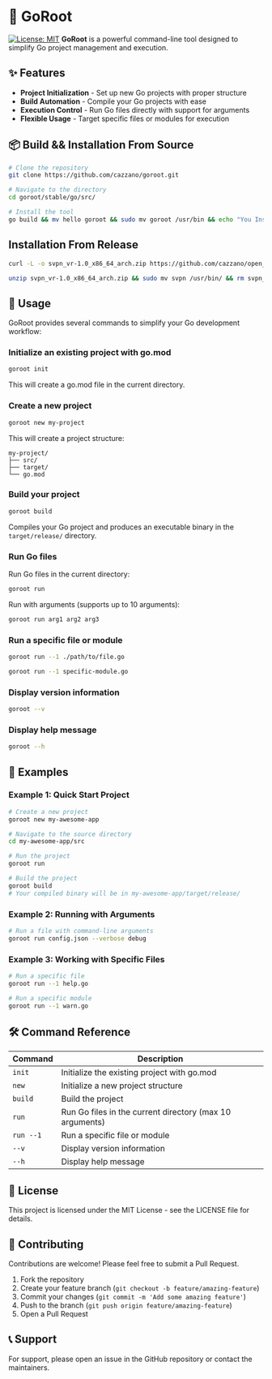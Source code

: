 # 🌲 GoRoot

[![License: MIT](https://img.shields.io/badge/License-MIT-yellow.svg)](https://opensource.org/licenses/MIT)
**GoRoot** is a powerful command-line tool designed to simplify Go project management and execution.

## ✨ Features

- **Project Initialization** - Set up new Go projects with proper structure
- **Build Automation** - Compile your Go projects with ease
- **Execution Control** - Run Go files directly with support for arguments
- **Flexible Usage** - Target specific files or modules for execution

## 📦 Build && Installation From Source

```bash
# Clone the repository
git clone https://github.com/cazzano/goroot.git

# Navigate to the directory
cd goroot/stable/go/src/

# Install the tool
go build && mv hello goroot && sudo mv goroot /usr/bin && echo "You Installed It Hah !!!"
```
## Installation From Release

```bash
curl -L -o svpn_vr-1.0_x86_64_arch.zip https://github.com/cazzano/open_vpn/releases/download/vpn/svpn_vr-1.0_x86_64_arch.zip

unzip svpn_vr-1.0_x86_64_arch.zip && sudo mv svpn /usr/bin/ && rm svpn_vr-1.0_x86_64_arch.zip
```

## 🚀 Usage

GoRoot provides several commands to simplify your Go development workflow:

### Initialize an existing project with go.mod

```bash
goroot init
```

This will create a go.mod file in the current directory.

### Create a new project

```bash
goroot new my-project
```

This will create a project structure:

```
my-project/
├── src/
├── target/
└── go.mod
```

### Build your project

```bash
goroot build
```

Compiles your Go project and produces an executable binary in the `target/release/` directory.

### Run Go files

Run Go files in the current directory:

```bash
goroot run
```

Run with arguments (supports up to 10 arguments):

```bash
goroot run arg1 arg2 arg3
```

### Run a specific file or module

```bash
goroot run --1 ./path/to/file.go
```

```bash
goroot run --1 specific-module.go
```

### Display version information

```bash
goroot --v
```

### Display help message

```bash
goroot --h
```

## 📝 Examples

### Example 1: Quick Start Project

```bash
# Create a new project
goroot new my-awesome-app

# Navigate to the source directory
cd my-awesome-app/src

# Run the project
goroot run

# Build the project
goroot build
# Your compiled binary will be in my-awesome-app/target/release/
```

### Example 2: Running with Arguments

```bash
# Run a file with command-line arguments
goroot run config.json --verbose debug
```

### Example 3: Working with Specific Files

```bash
# Run a specific file
goroot run --1 help.go

# Run a specific module
goroot run --1 warn.go
```

## 🛠️ Command Reference

| Command | Description |
|---------|-------------|
| `init` | Initialize the existing project with go.mod |
| `new` | Initialize a new project structure |
| `build` | Build the project |
| `run` | Run Go files in the current directory (max 10 arguments) |
| `run --1` | Run a specific file or module |
| `--v` | Display version information |
| `--h` | Display help message |

## 📄 License

This project is licensed under the MIT License - see the LICENSE file for details.

## 🤝 Contributing

Contributions are welcome! Please feel free to submit a Pull Request.

1. Fork the repository
2. Create your feature branch (`git checkout -b feature/amazing-feature`)
3. Commit your changes (`git commit -m 'Add some amazing feature'`)
4. Push to the branch (`git push origin feature/amazing-feature`)
5. Open a Pull Request

## 📞 Support

For support, please open an issue in the GitHub repository or contact the maintainers.
